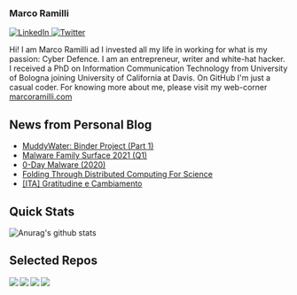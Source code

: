 ### Marco Ramilli

<p align="left">
 <a href="https://www.linkedin.com/in/marcoramilli/" target="_blank">
    <img src="https://img.shields.io/badge/LinkedIn-%230077B5.svg?&style=flat-square&logo=linkedin&logoColor=white&color=071A2C" alt="LinkedIn">
 <a href="https://twitter.com/Marco_Ramilli/" target="_blank">
    <img src="https://img.shields.io/badge/Twitter-%231877F2.svg?&style=flat-square&logo=twitter&logoColor=white&color=071A2C" alt="Twitter">
  </a>
</p>

Hi! I am Marco Ramilli ad I invested all my life in working for what is my passion: Cyber Defence. I am an entrepreneur, writer and white-hat hacker. I received a PhD on Information Communication Technology from University of Bologna joining University of California at Davis. On GitHub I'm just a casual coder. For knowing more about me, please visit my web-corner [marcoramilli.com](https://marcoramilli.com) 

## News from Personal Blog
<!--START_SECTION:feed-->
* [MuddyWater: Binder Project (Part 1)](https:&#x2F;&#x2F;marcoramilli.com&#x2F;2021&#x2F;05&#x2F;01&#x2F;muddywater-binder-project-part-1&#x2F;)
* [Malware Family Surface 2021 (Q1)](https:&#x2F;&#x2F;marcoramilli.com&#x2F;2021&#x2F;03&#x2F;15&#x2F;malware-family-surface-2021-q1&#x2F;)
* [0-Day Malware (2020)](https:&#x2F;&#x2F;marcoramilli.com&#x2F;2021&#x2F;03&#x2F;08&#x2F;0-day-malware-2021&#x2F;)
* [Folding Through Distributed Computing For Science](https:&#x2F;&#x2F;marcoramilli.com&#x2F;2021&#x2F;02&#x2F;25&#x2F;folding-through-distributed-computing-for-science&#x2F;)
* [[ITA] Gratitudine e Cambiamento](https:&#x2F;&#x2F;marcoramilli.com&#x2F;2021&#x2F;01&#x2F;30&#x2F;ita-gratitudine-e-cambiamento&#x2F;)
<!--END_SECTION:feed-->

## Quick Stats
![Anurag's github stats](https://github-readme-stats.vercel.app/api?username=marcoramilli&show_icons=true&hide_border=true&hide=contribs,prs])

## Selected Repos
<a href="https://github.com/marcoramilli/MalwareTrainingSets">
  <img align="left" src="https://github-readme-stats.vercel.app/api/pin/?username=marcoramilli&repo=MalwareTrainingSets" />
</a>
<a href="https://github.com/marcoramilli/PhishingKitTracker">
  <img align="left" src="https://github-readme-stats.vercel.app/api/pin/?username=marcoramilli&repo=PhishingKitTracker" />
</a>
<a href="https://github.com/marcoramilli/malcontrol">
  <img align="left" src="https://github-readme-stats.vercel.app/api/pin/?username=marcoramilli&repo=malcontrol" />
</a>
<a href="https://github.com/marcoramilli/APT34">
  <img align="left" src="https://github-readme-stats.vercel.app/api/pin/?username=marcoramilli&repo=APT34" />
</a>
